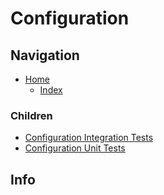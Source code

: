 # Configuration

## Navigation

* [Home](/README.md)
	* [Index](/docs/Index.md)

### Children

* [Configuration Integration Tests](/src/ConfigurationIntegrationTests/README.md)
* [Configuration Unit Tests](/src/ConfigurationUnitTests/README.md)

## Info